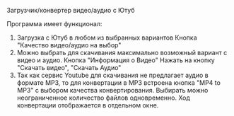 Загрузчик/конвертер видео/аудио с Ютуб

Программа имеет функционал:
1. Загрузка с Ютуб в любом из выбранных вариантов
   Кнопка "Качество видео/аудио на выбор"
2. Можно выбрать для скачивания максимально возможный вариант с видео и аудио. 
   Кнопка "Информация о Видео"
   Нажать на кнопку "Скачать видео", "Скачать Аудио"
3. Так как сервис Youtube для скачивания не предлагает аудио в формате MP3, то для конвертации 
   в MP3 встроена кнопка "MP4 to MP3" с выбором качества конвертирования. 
   Выбирать можно неограниченное количество файлов одновременно.
   Ход конвертации отображается в отдельном окне.
   
